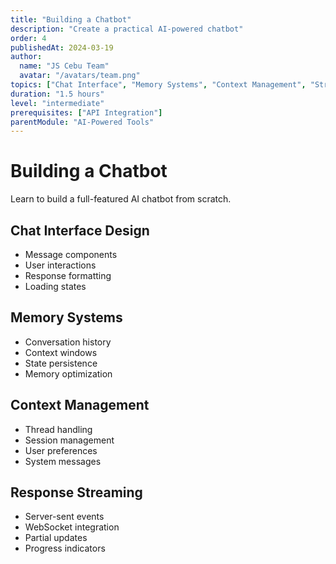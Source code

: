 ```yaml
---
title: "Building a Chatbot"
description: "Create a practical AI-powered chatbot"
order: 4
publishedAt: 2024-03-19
author:
  name: "JS Cebu Team"
  avatar: "/avatars/team.png"
topics: ["Chat Interface", "Memory Systems", "Context Management", "Streaming"]
duration: "1.5 hours"
level: "intermediate"
prerequisites: ["API Integration"]
parentModule: "AI-Powered Tools"
---
```


# Building a Chatbot

Learn to build a full-featured AI chatbot from scratch.

## Chat Interface Design

- Message components
- User interactions
- Response formatting
- Loading states

## Memory Systems

- Conversation history
- Context windows
- State persistence
- Memory optimization

## Context Management

- Thread handling
- Session management
- User preferences
- System messages

## Response Streaming

- Server-sent events
- WebSocket integration
- Partial updates
- Progress indicators
